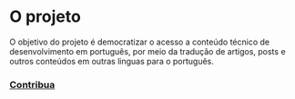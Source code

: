 # O projeto

O objetivo do projeto é democratizar o acesso a conteúdo técnico de desenvolvimento em português,
por meio da tradução de artigos, posts e outros conteúdos em outras linguas para o português.

### [Contribua](https://github.com/viniciuscasarin/blog-devptbr/blob/master/CONTRIBUA.md)
